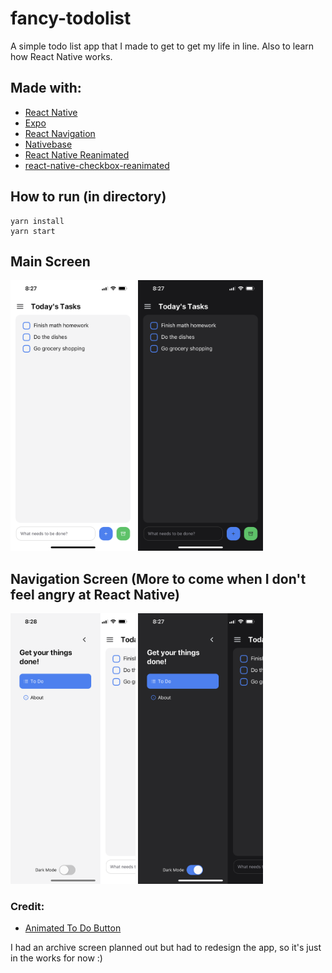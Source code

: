 # fancy-todolist

A simple todo list app that I made to get to get my life in line. Also to learn how React Native works.

## Made with:

- [React Native](https://reactnative.dev/)
- [Expo](https://expo.dev/)
- [React Navigation](https://reactnavigation.org/)
- [Nativebase](https://nativebase.io/)
- [React Native Reanimated](https://github.com/software-mansion/react-native-reanimated)
- [react-native-checkbox-reanimated](https://github.com/craftzdog/react-native-checkbox-reanimated)

## How to run (in directory)

```
yarn install
yarn start
```

## Main Screen

<p align='left'>
  <img src='./doc/lightmode_main.png' alt='main_light' width='200'/>
  <img src='./doc/darkmode_main.png' alt='main_dark' width='200'/>
</p>

## Navigation Screen (More to come when I don't feel angry at React Native)

<p align='left'>
  <img src='./doc/lightmode_sidebar.png' alt='sidebar_light' width='200'/>
  <img src='./doc/darkmode_sidebar.png' alt='sidebar_dark' width='200'/>
</p>

### Credit:

- [Animated To Do Button](https://github.com/craftzdog/react-native-checkbox-reanimated)

I had an archive screen planned out but had to redesign the app, so it's just in the works for now :)
